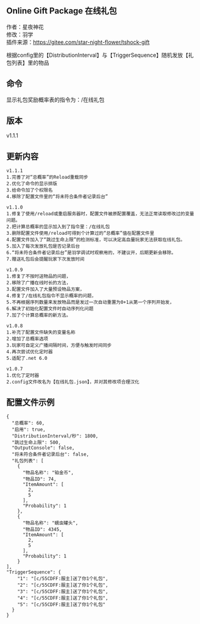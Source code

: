 ## Online Gift Package 在线礼包
作者：星夜神花  
修改：羽学  
插件来源：https://gitee.com/star-night-flower/tshock-gift  
  
根据config里的【DistributionInterval】与【TriggerSequence】随机发放【礼包列表】里的物品


## 命令
显示礼包奖励概率表的指令为：/在线礼包

## 版本
v1.1.1

## 更新内容
```
v1.1.1
1.完善了对“总概率”的Reload重载同步
2.优化了命令的显示排版
3.给命令加了个权限名
4.移除了配置文件里的“将未符合条件者记录后台”

v1.1.0
1.修复了使用/reload或重启服务器时，配置文件被原配置覆盖，无法正常读取修改过的变量问题。
2.把计算总概率的显示加入到了指令里：/在线礼包
3.删除配置文件使用/reload可得到个计算过的“总概率”值在配置文件里
4.配置文件加入了“跳过生命上限”的检测标准，可以决定高血量玩家无法获取在线礼包。
5.加入了每次发放礼包是否记录后台
6.“将未符合条件者记录后台”是羽学调试时观察用的，不建议开，后期更新会移除。
7.赠送礼包后会提醒玩家下次发放时间

v1.0.9
1.修复了不按时送物品的问题，  
2.移除了广播在线时长的方法，  
3.配置文件加入了大量预设物品方案，  
4.修复了/在线礼包指令不显示概率的问题，  
5.不再根据序列数量来发放物品而是发过一次自动重置为0+1从第一个序列开始发，  
6.解决了初始化配置文件时自动序列化问题  
7.加了个计算总概率的新方法。  

v1.0.8  
1.补充了配置文件缺失的变量名称  
2.增加了总概率选项  
3.玩家可自定义广播间隔时间，方便与触发时间同步  
4.再次尝试优化定时器
5.适配了.net 6.0  

v1.0.7  
1.优化了定时器  
2.config文件改名为【在线礼包.json】，并对其修改项合理汉化   
```
## 配置文件示例
```(json)
{
  "总概率": 60,
  "启用": true,
  "DistributionInterval/秒": 1800,
  "跳过生命上限": 500,
  "OutputConsole": false,
  "将未符合条件者记录后台": false,
  "礼包列表": [
    {
      "物品名称": "铂金币",
      "物品ID": 74,
      "ItemAmount": [
        2,
        5
      ],
      "Probability": 1
    },
    {
      "物品名称": "蠕虫罐头",
      "物品ID": 4345,
      "ItemAmount": [
        2,
        5
      ],
      "Probability": 1
    }
],
"TriggerSequence": {
    "1": "[c/55CDFF:服主]送了你1个礼包",
    "2": "[c/55CDFF:服主]送了你1个礼包",
    "3": "[c/55CDFF:服主]送了你1个礼包",
    "4": "[c/55CDFF:服主]送了你1个礼包",
    "5": "[c/55CDFF:服主]送了你1个礼包"
  }
}
```
